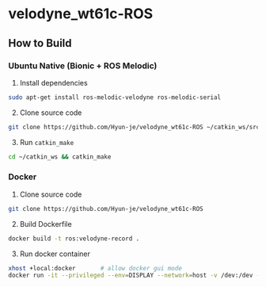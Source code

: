 # velodyne_wt61c-ROS



## How to Build
### Ubuntu Native (Bionic + ROS Melodic)
1. Install dependencies
``` sh
sudo apt-get install ros-melodic-velodyne ros-melodic-serial
```
2. Clone source code
``` sh
git clone https://github.com/Hyun-je/velodyne_wt61c-ROS ~/catkin_ws/src
```
3. Run ```catkin_make```
``` sh
cd ~/catkin_ws && catkin_make
```

### Docker
1. Clone source code
``` sh
git clone https://github.com/Hyun-je/velodyne_wt61c-ROS
```
2. Build Dockerfile
``` sh
docker build -t ros:velodyne-record .
```
3. Run docker container
``` sh
xhost +local:docker       # allow docker gui mode
docker run -it --privileged --env=DISPLAY --network=host -v /dev:/dev -v /tmp/.X11-unix:/tmp/.X11-unix -v ~/rosbag:/root/rosbag ros:velodyne-record
```

